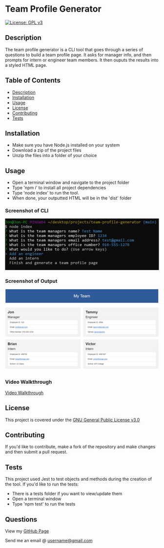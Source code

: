 # Team Profile Generator
[![License: GPL v3](https://img.shields.io/badge/License-GPLv3-blue.svg)](https://www.gnu.org/licenses/)

## Description

The team profile generator is a CLI tool that goes through a series of questions to build a team profile page. It asks for manager info, and then prompts for intern or engineer team members. It then ouputs the results into a styled HTML page.

## Table of Contents

- [Description](#description)
- [Installation](#installation)
- [Usage](#usage)
- [License](#license)
- [Contributing](#contributing)
- [Tests](#tests)

## Installation

- Make sure you have Node.js installed on your system
- Download a zip of the project files
- Unzip the files into a folder of your choice

## Usage

- Open a terminal window and navigate to the project folder
- Type 'npm i' to install all project dependencies
- Type 'node index' to run the tool.
- When done, your outputted HTML will be in the 'dist' folder

### Screenshot of CLI

![Screenshot of CLI](./assets/images/screen1.jpg)

### Screenshot of Output

<img src="./assets/images/screen2.jpg" width="700">

### Video Walkthrough

[Video Walkthrough](./assets/video/team_profile_generator.mp4)

## License

This project is covered under the [GNU General Public License v3.0](https://www.gnu.org/licenses/)

## Contributing

If you'd like to contribute, make a fork of the repository and make changes and then submit a pull request.

## Tests

This project used Jest to test objects and methods during the creation of the tool. If you'd like to run the tests:
- There is a tests folder if you want to view/update them
- Open a terminal window
- Type 'npm test' to run the tests

## Questions

View my [GitHub Page](https://github.com/UserName)

Send me an email @ [username@gmail.com](mailto:username@gmail.com)